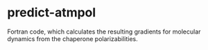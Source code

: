 # predict-atmpol
Fortran code, which calculates the resulting gradients for molecular dynamics from the chaperone polarizabilities.
